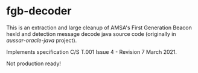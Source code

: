 # fgb-decoder

This is an extraction and large cleanup of AMSA's First Generation Beacon hexId and detection message decode java source code (originally in *aussar-oracle-java* project). 

Implements specification C/S T.001 Issue 4 - Revision 7 March 2021.

Not production ready!

